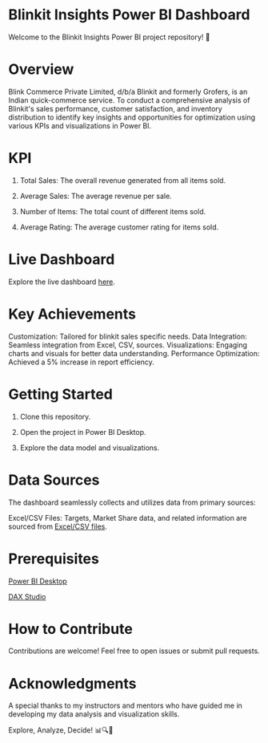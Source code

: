 
# Blinkit Insights Power BI Dashboard

Welcome to the Blinkit Insights Power BI project repository! 🚀

# Overview
Blink Commerce Private Limited, d/b/a Blinkit and formerly Grofers, is an Indian quick-commerce service.
To conduct a comprehensive analysis of Blinkit's sales performance, customer satisfaction, and inventory distribution to identify key insights and opportunities for optimization using various KPIs and visualizations in Power Bl.

# KPI 
 1. Total Sales: The overall revenue generated from all items sold.

 2. Average Sales: The average revenue per sale.

 3. Number of Items: The total count of different items sold.

 4. Average Rating: The average customer rating for items sold.

# Live Dashboard
 Explore the live dashboard [here](https://app.powerbi.com/groups/me/reports/bac3ccfc-2d19-4656-bf88-d71566611acf/af4f40c0c09151b5147b?experience=power-bi).

# Key Achievements
Customization: Tailored for blinkit sales specific needs.
Data Integration: Seamless integration from Excel, CSV, sources.
Visualizations: Engaging charts and visuals for better data understanding.
Performance Optimization: Achieved a 5% increase in report efficiency.

# Getting Started

1. Clone this repository.

2. Open the project in Power BI Desktop.

3. Explore the data model and visualizations.

# Data Sources

The dashboard seamlessly collects and utilizes data from primary sources:

Excel/CSV Files: Targets, Market Share data, and related information are sourced from [Excel/CSV files]().

# Prerequisites
[Power BI Desktop](https://www.microsoft.com/en-us/power-platform/products/power-bi/desktop)

[DAX Studio](https://daxstudio.org/)

# How to Contribute
Contributions are welcome! Feel free to open issues or submit pull requests.

# Acknowledgments

A special thanks to my instructors and mentors who have guided me in developing my data analysis and visualization skills.

Explore, Analyze, Decide! 📊🔍🚀
